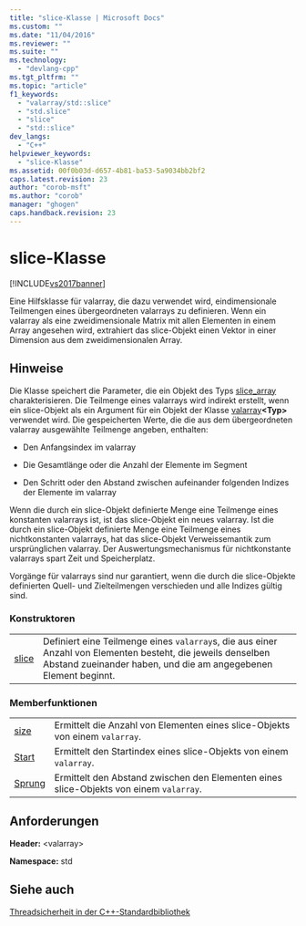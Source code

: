 ```yaml
---
title: "slice-Klasse | Microsoft Docs"
ms.custom: ""
ms.date: "11/04/2016"
ms.reviewer: ""
ms.suite: ""
ms.technology: 
  - "devlang-cpp"
ms.tgt_pltfrm: ""
ms.topic: "article"
f1_keywords: 
  - "valarray/std::slice"
  - "std.slice"
  - "slice"
  - "std::slice"
dev_langs: 
  - "C++"
helpviewer_keywords: 
  - "slice-Klasse"
ms.assetid: 00f0b03d-d657-4b81-ba53-5a9034bb2bf2
caps.latest.revision: 23
author: "corob-msft"
ms.author: "corob"
manager: "ghogen"
caps.handback.revision: 23
---
```

# slice-Klasse
[!INCLUDE[vs2017banner](../assembler/inline/includes/vs2017banner.md)]

Eine Hilfsklasse für valarray, die dazu verwendet wird, eindimensionale Teilmengen eines übergeordneten valarrays zu definieren.  Wenn ein valarray als eine zweidimensionale Matrix mit allen Elementen in einem Array angesehen wird, extrahiert das slice\-Objekt einen Vektor in einer Dimension aus dem zweidimensionalen Array.  
  
## Hinweise  
 Die Klasse speichert die Parameter, die ein Objekt des Typs [slice\_array](../standard-library/slice-array-class.md) charakterisieren. Die Teilmenge eines valarrays wird indirekt erstellt, wenn ein slice\-Objekt als ein Argument für ein Objekt der Klasse [valarray](../Topic/valarray::operator.md)**\<Typ\>** verwendet wird.  Die gespeicherten Werte, die die aus dem übergeordneten valarray ausgewählte Teilmenge angeben, enthalten:  
  
-   Den Anfangsindex im valarray  
  
-   Die Gesamtlänge oder die Anzahl der Elemente im Segment  
  
-   Den Schritt oder den Abstand zwischen aufeinander folgenden Indizes der Elemente im valarray  
  
 Wenn die durch ein slice\-Objekt definierte Menge eine Teilmenge eines konstanten valarrays ist, ist das slice\-Objekt ein neues valarray.  Ist die durch ein slice\-Objekt definierte Menge eine Teilmenge eines nichtkonstanten valarrays, hat das slice\-Objekt Verweissemantik zum ursprünglichen valarray.  Der Auswertungsmechanismus für nichtkonstante valarrays spart Zeit und Speicherplatz.  
  
 Vorgänge für valarrays sind nur garantiert, wenn die durch die slice\-Objekte definierten Quell\- und Zielteilmengen verschieden und alle Indizes gültig sind.  
  
### Konstruktoren  
  
|||  
|-|-|  
|[slice](../Topic/slice::slice.md)|Definiert eine Teilmenge eines `valarray`s, die aus einer Anzahl von Elementen besteht, die jeweils denselben Abstand zueinander haben, und die am angegebenen Element beginnt.|  
  
### Memberfunktionen  
  
|||  
|-|-|  
|[size](../Topic/slice::size.md)|Ermittelt die Anzahl von Elementen eines slice\-Objekts von einem `valarray`.|  
|[Start](../Topic/slice::start.md)|Ermittelt den Startindex eines slice\-Objekts von einem `valarray`.|  
|[Sprung](../Topic/slice::stride.md)|Ermittelt den Abstand zwischen den Elementen eines slice\-Objekts von einem `valarray`.|  
  
## Anforderungen  
 **Header:** \<valarray\>  
  
 **Namespace:** std  
  
## Siehe auch  
 [Threadsicherheit in der C\+\+\-Standardbibliothek](../standard-library/thread-safety-in-the-cpp-standard-library.md)